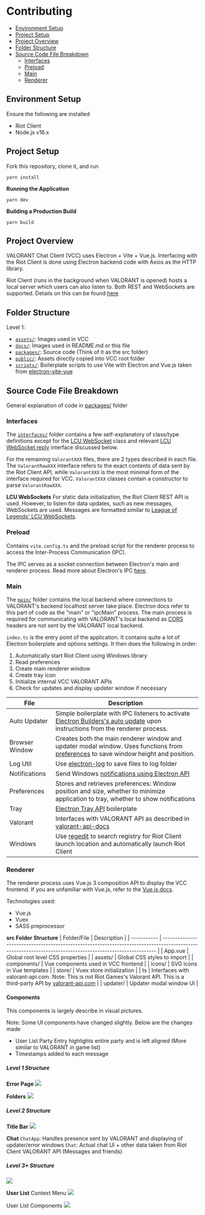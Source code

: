 # Contributing
- [Environment Setup](#environment-setup)
- [Project Setup](#project-setup)
- [Project Overview](#project-overview)
- [Folder Structure](#folder-structure)
- [Source Code File Breakdown](#source-code-file-breakdown)
  - [Interfaces](#interfaces)
  - [Preload](#preload)
  - [Main](#main)
  - [Renderer](#renderer)

## Environment Setup
Ensure the following are installed
- Riot Client
- Node.js v16.x

## Project Setup
Fork this repository, clone it, and run
```
yarn install
```

**Running the Application**
```
yarn dev
```

**Building a Production Build**
```
yarn build
```

## Project Overview
VALORANT Chat Client (VCC) uses Electron + Vite + Vue.js. Interfacing with the Riot Client is done using Electron backend code with Axios as the HTTP library. 

Riot Client (runs in the background when VALORANT is opened) hosts a local server which users can also listen to. Both REST and WebSockets are supported. Details on this can be found [here](https://github.com/techchrism/valorant-api-docs/tree/trunk/docs)

## Folder Structure
Level 1:
- [`assets/`](assets/): Images used in VCC
- [`docs/`](docs/): Images used in README.md or this file
- [`packages/`](packages/): Source code (Think of it as the src folder)
- [`public/`](public/): Assets directly copied into VCC root folder
- [`scripts/`](scripts/): Boilerplate scripts to use Vite with Electron and Vue.js taken from [electron-vite-vue](https://github.com/electron-vite/electron-vite-vue)

## Source Code File Breakdown
General explanation of code in [packages/](packages/) folder

### Interfaces
The [`interfaces/`](interfaces/) folder contains a few self-explanatory of class/type definitions except for the [LCU WebSocket](packages/interfaces/LcuWebsocket.ts) class and relevant [LCU WebSocket reply](packages/interfaces/LcuWebsocketReply.ts) interface discussed below. 

For the remaining `ValorantXXX` files, there are 2 types described in each file. The `ValorantRawXXX` interface refers to the exact contents of data sent by the Riot Client API, while `ValorantXXX` is the most minimal form of the interface required for VCC. `ValorantXXX` classes contain a constructor to parse `ValorantRawXXX`.

**LCU WebSockets**
For static data initialization, the Riot Client REST API is used. However, to listen for data updates, such as new messages, WebSockets are used. Messages are formatted similar to [League of Legends' LCU WebSockets](https://hextechdocs.dev/getting-started-with-the-lcu-websocket/). 

### Preload
Contains `vite.config.ts` and the preload script for the renderer process to access the Inter-Process Communication (IPC). 

The IPC serves as a socket connection between Electron's main and renderer process. Read more about Electron's IPC [here](https://www.electronjs.org/docs/latest/tutorial/ipc).

### Main
The [`main/`](main/) folder contains the local backend where connections to VALORANT's backend localhost server take place. Electron docs refer to this part of code as the "main" or "ipcMain" process. The main process is required for communicating with VALORANT's local backend as [CORS](https://developer.mozilla.org/en-US/docs/Web/HTTP/CORS) headers are not sent by the VALORANT local backend.

`index.ts` is the entry point of the application. It contains quite a lot of Electron boilerplate and options settings. It then does the following in order:
1) Automatically start Riot Client using Windows library
2) Read preferences
3) Create main renderer window
4) Create tray icon
5) Initialize internal VCC VALORANT APIs
6) Check for updates and display updater window if necessary


| File           | Description                                                                                                                                                                   |
| -------------- | ----------------------------------------------------------------------------------------------------------------------------------------------------------------------------- |
| Auto Updater   | Simple boilerplate with IPC listeners to activate [Electron Builders's auto update](https://www.electron.build/auto-update.html) upon instructions from the renderer process. |
| Browser Window | Creates both the main renderer window and updater modal window. Uses functions from [preferences](packages/main/preferences.ts) to save window height and position.           |
| Log Util       | Use [electron-log](https://www.npmjs.com/package/electron-log) to save files to log folder                                                                                    |
| Notifications  | Send Windows [notifications using Electron API](https://www.electronjs.org/docs/latest/tutorial/notifications)                                                                |
| Preferences    | Stores and retrieves preferences: Window position and size, whether to minimize application to tray, whether to show notifications                                            |
| Tray           | [Electron Tray API](https://www.electronjs.org/docs/latest/api/tray) boilerplate                                                                                              |
| Valorant       | Interfaces with VALORANT API as described in [valorant-api-docs](https://github.com/techchrism/valorant-api-docs/tree/trunk/docs)                                             |
| Windows        | Use [regedit](https://www.npmjs.com/package/regedit) to search registry for Riot Client launch location and automatically launch Riot Client                                  |


### Renderer
The renderer process uses Vue.js 3 composition API to display the VCC frontend. If you are unfamiliar with Vue.js, refer to the [Vue.js docs](https://vuejs.org/guide/introduction.html).

Technologies used:
- Vue.js
- Vuex
- SASS preprocessor

**src Folder Structure**
| Folder/File | Description                                                                                                                                               |
| ----------- | --------------------------------------------------------------------------------------------------------------------------------------------------------- |
| App.vue     | Global root level CSS properties                                                                                                                          |
| assets/     | Global CSS styles to import                                                                                                                               |
| components/ | Vue components used in VCC frontend                                                                                                                       |
| icons/      | SVG icons in Vue templates                                                                                                                                |
| store/      | Vuex store initialization                                                                                                                                 |
| ts          | Interfaces with valorant-api.com. Note: This is not Riot Games's Valorant API. This is a third-party API by [valorant-api.com](https://valorant-api.com/) |
| updater/    | Updater modal window UI                                                                                                                                   |

#### Components
This components is largely describe in visual pictures.

Note: Some UI components have changed slightly. Below are the changes made
- User List Party Entry highlights entire party and is left aligned (More similar to VALORANT in game list)
- Timestamps added to each message

##### Level 1 Structure
**Error Page**
![](docs/components-error.png)

**Folders**
![](docs/components-1.png)

##### Level 2 Structure
**Title Bar**
![](docs/components-title-bar.png)

**Chat**
`ChatApp`: Handles presence sent by VALORANT and displaying of updater/error windows
`Chat`: Actual chat UI + other data taken from Riot Client VALORANT API (Messages and friends)

##### Level 3+ Structure
![](docs/components-chat.png)

**User List**
Context Menu
![](docs/invite-ctxt-menu-blurred.png)

User List Components
![](docs/components-user-list.png)
